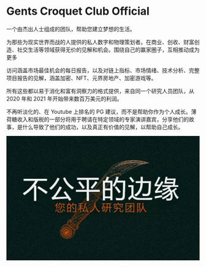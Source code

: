 # Gents Croquet Club Official

一个由杰出人士组成的团队，帮助您建立梦想的生活。

为那些为现实世界而战的人提供的私人数字和物理策划者。在商业、创收、财富创造、社交生活等领域获得无价的见解和机会。围绕自己的赢家圈子，互相推动成为更多

访问涵盖市场最佳机会的每日报告，以及对链上指标、市场情绪、技术分析、完整项目报告的见解，涵盖加密、NFT、元界房地产、加密游戏等。

所有这些都以易于消化和富有洞察力的格式提供，来自同一个研究人员团队，从 2020 年和 2021 年开始带来数百万美元的利润。

不再听淡化的、在 Youtube 上排名的 PG 建议，而不是帮助你作为个人成长。薄荷糖收入和版税的一部分将用于聘请在特定领域的专家演讲嘉宾，分享他们的故事，是什么导致了他们的成功，以及真正有价值的见解，以帮助自己成长。

![nft](1661541457597.png)
